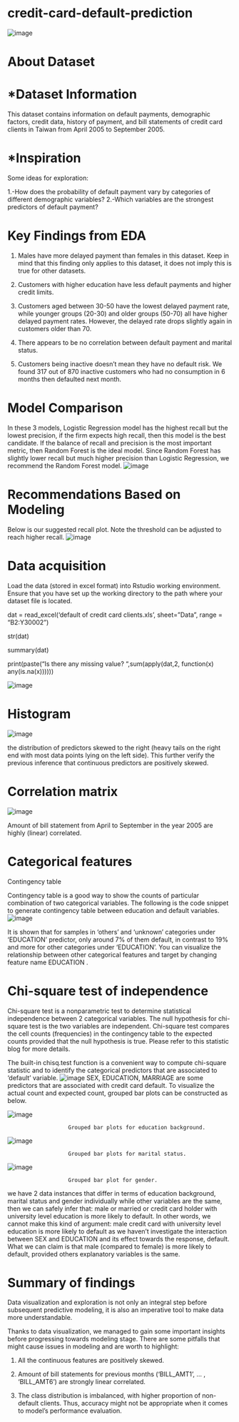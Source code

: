 # credit-card-default-prediction
                              
                              
                              
![image](https://user-images.githubusercontent.com/48796009/226186452-a9212d01-315b-4ac6-a14a-e4b37dfd8613.png)

# About Dataset
# *Dataset Information

This dataset contains information on default payments, demographic factors, credit data, history of payment, and bill statements of credit card clients in Taiwan from April 2005 to September 2005.




# *Inspiration
 
 
 Some ideas for exploration:
 
 1.-How does the probability of default payment vary by categories of different demographic variables?
 2.-Which variables are the strongest predictors of default payment?

# Key Findings from EDA

1.  Males have more delayed payment than females in this dataset. Keep in mind that this finding only applies to this dataset, it does not imply this is true for other datasets.

2.  Customers with higher education have less default payments and higher credit limits.

3.  Customers aged between 30-50 have the lowest delayed payment rate, while younger groups (20-30) and older groups (50-70) all have higher delayed payment rates. However, the delayed rate drops slightly again in customers older than 70.

4.  There appears to be no correlation between default payment and marital status.

5.  Customers being inactive doesn’t mean they have no default risk. We found 317 out of 870 inactive customers who had no consumption in 6 months then defaulted next month.

# Model Comparison

In these 3 models, Logistic Regression model has the highest recall but the lowest precision, if the firm expects high recall, then this model is the best candidate. If the balance of recall and precision is the most important metric, then Random Forest is the ideal model. Since Random Forest has slightly lower recall but much higher precision than Logistic Regression, we recommend the Random Forest model.
![image](https://user-images.githubusercontent.com/48796009/226187197-d85456d3-01e2-486b-a75a-b98166cf7fa4.png)

# Recommendations Based on Modeling

Below is our suggested recall plot. Note the threshold can be adjusted to reach higher recall.
![image](https://user-images.githubusercontent.com/48796009/226187258-f588aeb4-bf57-418d-b775-aee6d899767d.png)

# Data acquisition

Load the data (stored in excel format) into Rstudio working environment. Ensure that you have set up the working directory to the path where your dataset file is located.

dat = read_excel(‘default of credit card clients.xls’, sheet=”Data”, range = “B2:Y30002”)

str(dat)

summary(dat)

print(paste(“Is there any missing value? “,sum(apply(dat,2, function(x) any(is.na(x))))))

![image](https://user-images.githubusercontent.com/48796009/226187477-00e8686f-0e94-4341-83ae-e3b02d0a32df.png)

# Histogram

![image](https://user-images.githubusercontent.com/48796009/226187564-a4267cf7-4bb7-4657-bd9f-450448c03a9f.png)

the distribution of predictors skewed to the right (heavy tails on the right end with most data points lying on the left side). This further verify the previous inference that continuous predictors are positively skewed.

# Correlation matrix

![image](https://user-images.githubusercontent.com/48796009/226187705-9cb91b74-eb6d-4dba-bb53-a137c53e6f17.png)

Amount of bill statement from April to September in the year 2005 are highly (linear) correlated.

# Categorical features

Contingency table

Contingency table is a good way to show the counts of particular combination of two categorical variables. The following is the code snippet to generate contingency 
table between education and default variables.
![image](https://user-images.githubusercontent.com/48796009/226187764-c05d54cc-928e-4a20-aba9-898ec4d948bf.png)

It is shown that for samples in ‘others’ and ‘unknown’ categories under ‘EDUCATION’ predictor, only around 7% of them default, in contrast to 19% and more for other categories under ‘EDUCATION’. You can visualize the relationship between other categorical features and target by changing feature name EDUCATION .

# Chi-square test of independence

Chi-square test is a nonparametric test to determine statistical independence between 2 categorical variables. The null hypothesis for chi-square test is the two variables are independent. Chi-square test compares the cell counts (frequencies) in the contingency table to the expected counts provided that the null hypothesis is true. Please refer to this statistic blog for more details.

The built-in chisq.test function is a convenient way to compute chi-square statistic and to identify the categorical predictors that are associated to ‘default’ variable.
![image](https://user-images.githubusercontent.com/48796009/226187818-aef40b7f-e47a-4ac4-a463-029b6eb86d17.png)
SEX, EDUCATION, MARRIAGE are some predictors that are associated with credit card default. To visualize the actual count and expected count, grouped bar plots can be constructed as below.

![image](https://user-images.githubusercontent.com/48796009/226187856-4e5445d2-d6bf-49e6-a2de-82413a6bfa1d.png)

                       Grouped bar plots for education background.
                       
![image](https://user-images.githubusercontent.com/48796009/226187887-71c9d4b9-12e7-4c22-9571-7d1428b7048e.png)

                       Grouped bar plots for marital status.
                       
![image](https://user-images.githubusercontent.com/48796009/226187910-b1184028-a856-4e2f-90b2-b75353b6098a.png)

                       Grouped bar plot for gender.
                       
we have 2 data instances that differ in terms of education background, marital status and gender individually while other variables are the same, then we can safely infer that: male or married or credit card holder with university level education is more likely to default. In other words, we cannot make this kind of argument: male credit card with university level education is more likely to default as we haven’t investigate the interaction between SEX and EDUCATION and its effect towards the response, default. What we can claim is that male (compared to female) is more likely to default, provided others explanatory variables is the same.
                       
# Summary of findings
Data visualization and exploration is not only an integral step before subsequent predictive modeling, it is also an imperative tool to make data more understandable.

Thanks to data visualization, we managed to gain some important insights before progressing towards modeling stage. There are some pitfalls that might cause issues in modeling and are worth to highlight:

1. All the continuous features are positively skewed.

2. Amount of bill statements for previous months (‘BILL_AMT1’, … , ‘BILL_AMT6’) are strongly linear correlated.

3. The class distribution is imbalanced, with higher proportion of non-default clients. Thus, accuracy might not be appropriate when it comes to model’s performance evaluation.






